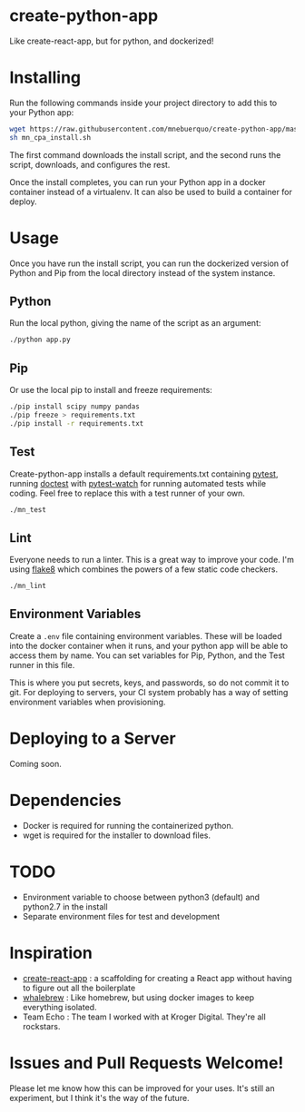# create-python-app
Like create-react-app, but for python, and dockerized!

# Installing
Run the following commands inside your project directory to add this to your 
Python app:

```sh
wget https://raw.githubusercontent.com/mnebuerquo/create-python-app/master/mn_cpa_install.sh
sh mn_cpa_install.sh
```

The first command downloads the install script, and the second runs the
script, downloads, and configures the rest.

Once the install completes, you can run your Python app in a docker
container instead of a virtualenv. It can also be used to build a container
for deploy.

# Usage
Once you have run the install script, you can run the dockerized version of
Python and Pip from the local directory instead of the system instance.

## Python
Run the local python, giving the name of the script as an argument:

```sh
./python app.py
```

## Pip
Or use the local pip to install and freeze requirements:

```sh
./pip install scipy numpy pandas
./pip freeze > requirements.txt
./pip install -r requirements.txt
```

## Test
Create-python-app installs a default requirements.txt containing 
[pytest](https://docs.pytest.org/en/latest/), running 
[doctest](https://docs.python.org/3/library/doctest.html) with 
[pytest-watch](https://github.com/joeyespo/pytest-watch) for
running automated tests while coding. Feel free to replace this with a test
runner of your own.

```sh
./mn_test
```

 ## Lint
Everyone needs to run a linter. This is a great way to improve your code.
I'm using [flake8](http://flake8.pycqa.org/en/latest/index.html) which
combines the powers of a few static code checkers.

```sh
./mn_lint
```

## Environment Variables

Create a `.env` file containing environment variables. These will be loaded
into the docker container when it runs, and your python app will be able to
access them by name. You can set variables for Pip, Python, and the Test
runner in this file.

This is where you put secrets, keys, and passwords, so
do not commit it to git. For deploying to servers, your CI system probably
has a way of setting environment variables when provisioning. 

# Deploying to a Server

Coming soon.

# Dependencies

* Docker is required for running the containerized python.
* wget is required for the installer to download files.

# TODO

* Environment variable to choose between python3 (default) and python2.7 in
  the install
* Separate environment files for test and development

# Inspiration

* [create-react-app](https://github.com/facebookincubator/create-react-app)
	: a scaffolding for creating a React app without having to figure out
	all the boilerplate
* [whalebrew](https://github.com/bfirsh/whalebrew)
	: Like homebrew, but using docker images to keep everything isolated.
* Team Echo
	: The team I worked with at Kroger Digital. They're all rockstars.

# Issues and Pull Requests Welcome!

Please let me know how this can be improved for your uses. It's still an
experiment, but I think it's the way of the future.
